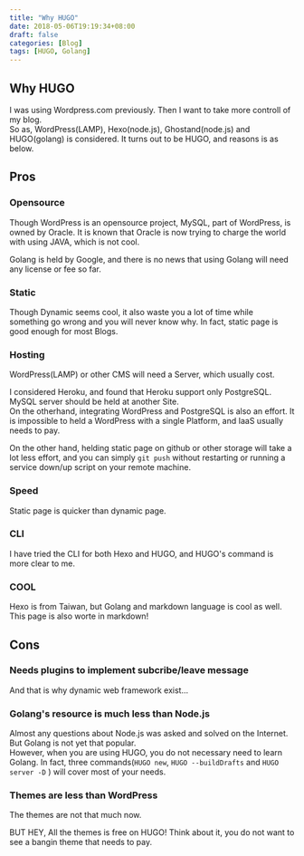 ```yaml
---
title: "Why HUGO"
date: 2018-05-06T19:19:34+08:00
draft: false
categories: [Blog]
tags: [HUGO, Golang]
---
```




## Why HUGO
I was using Wordpress.com previously. Then I want to take more controll of my blog.  
So as, WordPress(LAMP), Hexo(node.js), Ghostand(node.js) and HUGO(golang) is considered. It turns out to be HUGO, and reasons is as below.
## Pros
### Opensource
Though WordPress is an opensource project, MySQL, part of WordPress, is owned by Oracle. It is known that Oracle is now trying to charge the world with using JAVA, which is not cool.

Golang is held by Google, and there is no news that using Golang will need any license or fee so far.

### Static
Though Dynamic seems cool, it also waste you a lot of time while something go wrong and you will never know why. In fact, static page is good enough for most Blogs.

### Hosting
WordPress(LAMP) or other CMS will need a Server, which usually cost.

I considered Heroku, and found that Heroku support only PostgreSQL. MySQL server should be held at another Site.  
On the otherhand, integrating WordPress and PostgreSQL is also an effort. It is impossible to held a WordPress with a single Platform, and IaaS usually needs to pay.  

On the other hand, helding static page on github or other storage will take a lot less effort, and you can simply `git push` without restarting or running a service down/up script on your remote machine.

### Speed
Static page is quicker than dynamic page.  
### CLI
I have tried the CLI for both Hexo and HUGO, and HUGO's command is more clear to me.  
### COOL
Hexo is from Taiwan, but Golang and markdown language is cool as well. This page is also worte in markdown!  

## Cons

### Needs plugins to implement subcribe/leave message
And that is why dynamic web framework exist...

### Golang's resource is much less than Node.js
Almost any questions about Node.js was asked and solved on the Internet. But Golang is not yet that popular.  
However, when you are using HUGO, you do not necessary need to learn Golang. In fact, three commands(`HUGO new`, `HUGO --buildDrafts` and `HUGO server -D` ) will cover most of your needs.  

### Themes are less than WordPress
The themes are not that much now.

BUT HEY, All the themes is free on HUGO! Think about it, you do not want to see a bangin theme that needs to pay. 

